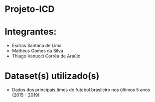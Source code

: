 # Projeto-ICD
# Integrantes:
  * Esdras Santana de Lima
  * Matheus Gomes da Silva
  * Thiago Vanucci Corrêa de Araújo
# Dataset(s) utilizado(s)
  * Dados dos principais times de futebol brasileiro nos últimos 5 anos (2015 - 2019)

